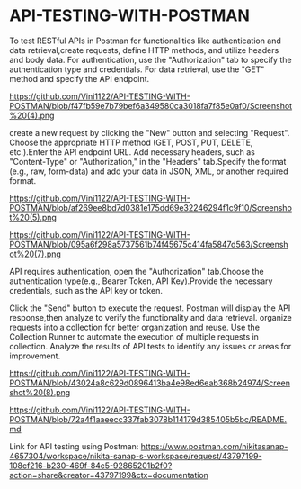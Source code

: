 # API-TESTING-WITH-POSTMAN

To test RESTful APIs in Postman for functionalities like authentication and data retrieval,create requests, define HTTP methods, and utilize headers and body data. For authentication, use the "Authorization" tab to specify the authentication type and credentials. For data retrieval, use the "GET" method and specify the API endpoint. 

https://github.com/Vini1122/API-TESTING-WITH-POSTMAN/blob/f47fb59e7b79bef6a349580ca3018fa7f85e0af0/Screenshot%20(4).png

create a new request by clicking the "New" button and selecting "Request". 
Choose the appropriate HTTP method (GET, POST, PUT, DELETE, etc.).Enter the API endpoint URL.
Add necessary headers, such as "Content-Type" or "Authorization," in the "Headers" tab.Specify the format (e.g., raw, form-data) and add your data in JSON, XML, or another required format. 

https://github.com/Vini1122/API-TESTING-WITH-POSTMAN/blob/af269ee8bd7d0381e175dd69e32246294f1c9f10/Screenshot%20(5).png

https://github.com/Vini1122/API-TESTING-WITH-POSTMAN/blob/095a6f298a5737561b74f45675c414fa5847d563/Screenshot%20(7).png

API requires authentication, open the "Authorization" tab.Choose the authentication type(e.g., Bearer Token, API Key).Provide the necessary credentials, such as the API key or token. 

Click the "Send" button to execute the request. Postman will display the API response,then analyze to verify the functionality and data retrieval. organize requests into a collection for better organization and reuse. Use the Collection Runner to automate the execution of multiple requests in collection. Analyze the results of API tests to identify any issues or areas for improvement. 

https://github.com/Vini1122/API-TESTING-WITH-POSTMAN/blob/43024a8c629d0896413ba4e98ed6eab368b24974/Screenshot%20(8).png

https://github.com/Vini1122/API-TESTING-WITH-POSTMAN/blob/72a4f1aaeecc337fab3078b114179d385405b5bc/README.md

Link for API testing using Postman: https://www.postman.com/nikitasanap-4657304/workspace/nikita-sanap-s-workspace/request/43797199-108cf216-b230-469f-84c5-92865201b2f0?action=share&creator=43797199&ctx=documentation
